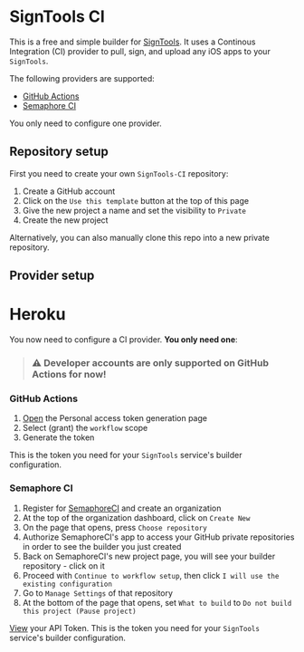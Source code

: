 # SignTools CI

This is a free and simple builder for [SignTools](https://github.com/SignTools/SignTools). It uses a Continous Integration (CI) provider to pull, sign, and upload any iOS apps to your `SignTools`.

The following providers are supported:

- [GitHub Actions](https://docs.github.com/en/actions)
- [Semaphore CI](https://semaphoreci.com/)

You only need to configure one provider.

## Repository setup

First you need to create your own `SignTools-CI` repository:

1. Create a GitHub account
2. Click on the `Use this template` button at the top of this page
3. Give the new project a name and set the visibility to `Private`
4. Create the new project

Alternatively, you can also manually clone this repo into a new private repository.

## Provider setup

# Heroku
You now need to configure a CI provider. **You only need one**:

> ### :warning: Developer accounts are only supported on GitHub Actions for now!

### GitHub Actions

1. [Open](https://github.com/settings/tokens/new) the Personal access token generation page
2. Select (grant) the `workflow` scope
3. Generate the token

This is the token you need for your `SignTools` service's builder configuration.

### Semaphore CI

1. Register for [SemaphoreCI](https://semaphoreci.com/) and create an organization
2. At the top of the organization dashboard, click on `Create New`
3. On the page that opens, press `Choose repository`
4. Authorize SemaphoreCI's app to access your GitHub private repositories in order to see the builder you just created
5. Back on SemaphoreCI's new project page, you will see your builder repository - click on it
6. Proceed with `Continue to workflow setup`, then click `I will use the existing configuration`
7. Go to `Manage Settings` of that repository
8. At the bottom of the page that opens, set `What to build` to `Do not build this project (Pause project)`

[View](https://me.semaphoreci.com/account) your API Token. This is the token you need for your `SignTools` service's builder configuration.
